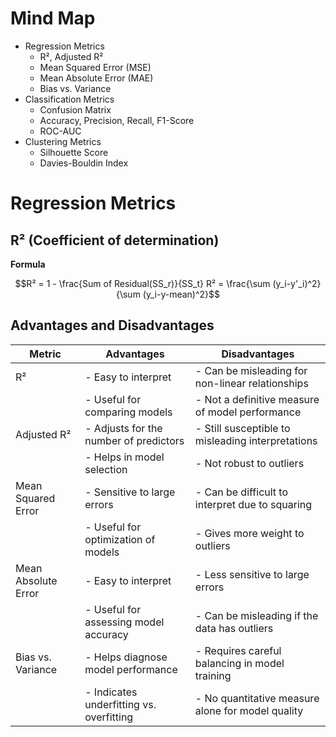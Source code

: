 # Mind Map
- Regression Metrics
  - R², Adjusted R²
  - Mean Squared Error (MSE)
  - Mean Absolute Error (MAE)
  - Bias vs. Variance
- Classification Metrics
  - Confusion Matrix
  - Accuracy, Precision, Recall, F1-Score
  - ROC-AUC
- Clustering Metrics
  - Silhouette Score
  - Davies-Bouldin Index
# Regression Metrics
## R² (Coefficient of determination)
**Formula**
```math
R² = 1 - \frac{Sum of Residual(SS_r)}{SS_t}

R² = \frac{\sum (y_i-y'_i)^2}{\sum (y_i-y-mean)^2}
```
## Advantages and Disadvantages
| Metric                 | Advantages                                          | Disadvantages                                      |
|-----------------------|----------------------------------------------------|---------------------------------------------------|
| R²                    | - Easy to interpret                                 | - Can be misleading for non-linear relationships   |
|                       | - Useful for comparing models                       | - Not a definitive measure of model performance    |
| Adjusted R²           | - Adjusts for the number of predictors             | - Still susceptible to misleading interpretations   |
|                       | - Helps in model selection                          | - Not robust to outliers                           |
| Mean Squared Error    | - Sensitive to large errors                         | - Can be difficult to interpret due to squaring    |
|                       | - Useful for optimization of models                 | - Gives more weight to outliers                    |
| Mean Absolute Error    | - Easy to interpret                                 | - Less sensitive to large errors                    |
|                       | - Useful for assessing model accuracy               | - Can be misleading if the data has outliers      |
| Bias vs. Variance     | - Helps diagnose model performance                  | - Requires careful balancing in model training     |
|                       | - Indicates underfitting vs. overfitting           | - No quantitative measure alone for model quality   |
